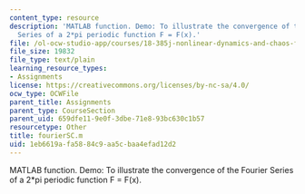 ```yaml
---
content_type: resource
description: 'MATLAB function. Demo: To illustrate the convergence of the Fourier
  Series of a 2*pi periodic function F = F(x).'
file: /ol-ocw-studio-app/courses/18-385j-nonlinear-dynamics-and-chaos-fall-2004/1eb6619afa5884c9aa5cbaa4efad12d2_fourierSC.m
file_size: 19832
file_type: text/plain
learning_resource_types:
- Assignments
license: https://creativecommons.org/licenses/by-nc-sa/4.0/
ocw_type: OCWFile
parent_title: Assignments
parent_type: CourseSection
parent_uid: 659dfe11-9e0f-3dbe-71e8-93bc630c1b57
resourcetype: Other
title: fourierSC.m
uid: 1eb6619a-fa58-84c9-aa5c-baa4efad12d2
---
```

MATLAB function. Demo: To illustrate the convergence of the Fourier Series of a 2*pi periodic function F = F(x).